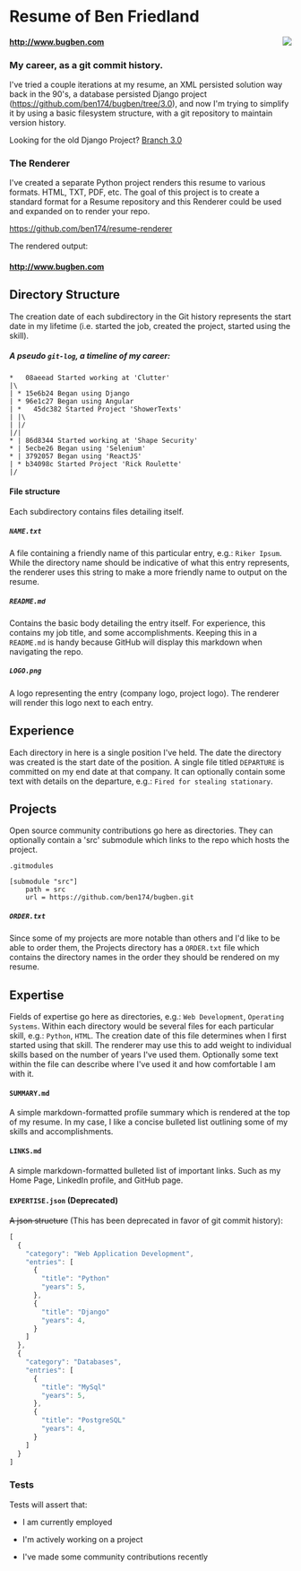 Resume of Ben Friedland
=======================
<img align="right" src="https://raw.githubusercontent.com/ben174/bugben/master/logo.png">

#### http://www.bugben.com


### My career, as a git commit history.

I've tried a couple iterations at my resume, an XML persisted solution
way back in the 90's, a database persisted Django project
(https://github.com/ben174/bugben/tree/3.0), and now I'm trying to simplify
it by using a basic filesystem structure, with a git repository to
maintain version history.

Looking for the old Django Project? [Branch 3.0](https://github.com/ben174/bugben/tree/3.0)

### The Renderer

I've created a separate Python project renders this resume to various formats.
HTML, TXT, PDF, etc. The goal of this project is to create a standard format
for a Resume repository and this Renderer could be used and expanded on to
render your repo.

https://github.com/ben174/resume-renderer

The rendered output:

#### http://www.bugben.com


Directory Structure
--------------------------

The creation date of each subdirectory in the Git history represents the
start date in my lifetime (i.e. started the job, created the project, started
using the skill).

##### A pseudo `git-log`, a timeline of my career:
```
*   08aeead Started working at 'Clutter'
|\  
| * 15e6b24 Began using Django
| * 96e1c27 Began using Angular
| *   45dc382 Started Project 'ShowerTexts'
| |\  
| |/  
|/|   
* | 86d8344 Started working at 'Shape Security'
* | 5ecbe26 Began using 'Selenium'
* | 3792057 Began using 'ReactJS'
| * b34098c Started Project 'Rick Roulette'
|/

```


#### File structure

Each subdirectory contains files detailing itself. 

##### `NAME.txt`

A file containing a friendly name of this particular entry, e.g.: `Riker Ipsum`.
While the directory name should be indicative of what this entry represents,
the renderer uses this string to make a more friendly name to output on the
resume.

##### `README.md`

Contains the basic body detailing the entry itself. For experience, this
contains my job title, and some accomplishments. Keeping this in a `README.md`
is handy because GitHub will display this markdown when navigating the repo.

##### `LOGO.png`

A logo representing the entry (company logo, project logo). The renderer will
render this logo next to each entry.


Experience
----------

Each directory in here is a single position I've held. The date the directory
was created is the start date of the position. A single file titled `DEPARTURE`
is committed on my end date at that company. It can optionally contain some
text with details on the departure, e.g.: `Fired for stealing stationary`.


Projects
--------

Open source community contributions go here as directories. They can
optionally contain a 'src' submodule which links to the repo which hosts
the project.

    .gitmodules

    [submodule "src"]
        path = src
        url = https://github.com/ben174/bugben.git

##### `ORDER.txt`

Since some of my projects are more notable than others and I'd like to be
able to order them, the Projects directory has a `ORDER.txt` file which
contains the directory names in the order they should be rendered on my resume.

Expertise
---------

Fields of expertise go here as directories, e.g.: `Web Development`, `Operating
Systems`. Within each directory would be several files for each particular
skill, e.g.: `Python`, `HTML`. The creation date of this file determines when I 
first started using that skill. The renderer may use this to add weight to
individual skills based on the number of years I've used them. Optionally
some text within the file can describe where I've used it and how comfortable
I am with it.

#### `SUMMARY.md`

A simple markdown-formatted profile summary which is rendered at the top of my
resume. In my case, I like a concise bulleted list outlining some of my skills
and accomplishments.

#### `LINKS.md`

A simple markdown-formatted bulleted list of important links. Such as my Home
Page, LinkedIn profile, and GitHub page.

#### `EXPERTISE.json` (Deprecated)

~~A json structure~~ (This has been deprecated in favor of git commit history):

```javascript
[
  {
    "category": "Web Application Development",
    "entries": [
      {
        "title": "Python"
        "years": 5,
      },
      {
        "title": "Django"
        "years": 4,
      }
    ]
  },
  {
    "category": "Databases",
    "entries": [
      {
        "title": "MySql"
        "years": 5,
      },
      {
        "title": "PostgreSQL"
        "years": 4,
      }
    ]
  }
]
```

### Tests

Tests will assert that:

* I am currently employed

* I'm actively working on a project

* I've made some community contributions recently

